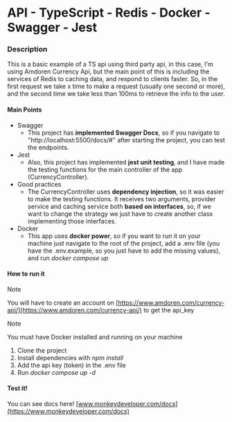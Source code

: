# API - TypeScript - Redis - Docker - Swagger - Jest

### Description
This is a basic example of a TS api using third party api, in this case, I'm using Amdoren Currency Api, 
but the main point of this is including the services of Redis to caching data, and respond to clients faster.
So, in the first request we take x time to make a request (usually one second or more), and the second time
we take less than 100ms to retrieve the info to the user.

#### Main Points
* Swagger
  * This project has **implemented Swagger Docs**, so if you navigate to "http://localhost:5500/docs/#" after starting
    the project, you can test the endpoints.
* Jest
  * Also, this project has implemented **jest unit testing**, and I have made the testing functions for the main controller
    of the app (CurrencyController).
* Good practices
  * The CurrencyController uses **dependency injection**, so it was easier to make the testing functions. It receives two
    arguments, provider service and caching service both **based on interfaces**, so, if we want to change the strategy we just
    have to create another class implementing those interfaces.
* Docker
  * This app uses **docker power**, so if you want to run it on your machine just navigate to the root of the project,
    add a .env file (you have the .env.example, so you just have to add the missing values), and run *docker compose up*

#### How to run it
> [!NOTE]
> You will have to create an account on [https://www.amdoren.com/currency-api/](https://www.amdoren.com/currency-api/) to get the api_key

> [!NOTE]
> You must have Docker installed and running on your machine

1. Clone the project
2. Install dependencies with *npm install*
3. Add the api key (token) in the .env file
4. Run *docker compose up -d*


#### Test it!
You can see docs here! [www.monkeydeveloper.com/docs](https://www.monkeydeveloper.com/docs)
